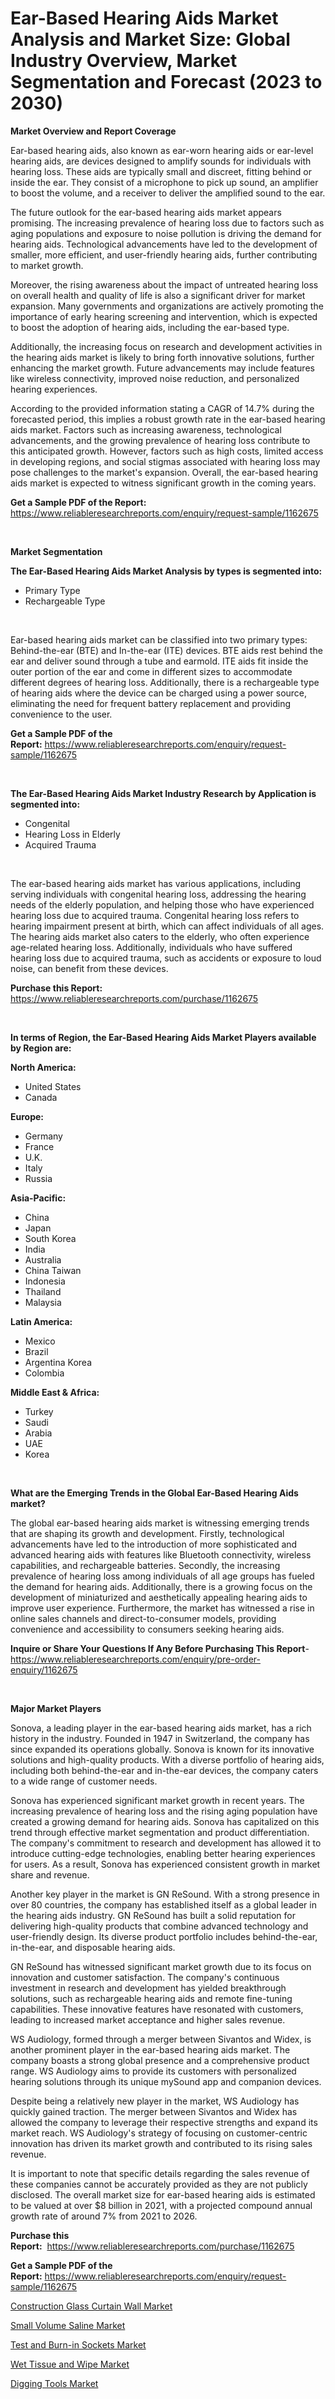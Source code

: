 <p><h1>Ear-Based Hearing Aids Market Analysis and Market Size: Global Industry Overview, Market Segmentation and Forecast (2023 to 2030)</h1></p><p><strong>Market Overview and Report Coverage</strong></p>
<p><p>Ear-based hearing aids, also known as ear-worn hearing aids or ear-level hearing aids, are devices designed to amplify sounds for individuals with hearing loss. These aids are typically small and discreet, fitting behind or inside the ear. They consist of a microphone to pick up sound, an amplifier to boost the volume, and a receiver to deliver the amplified sound to the ear.</p><p>The future outlook for the ear-based hearing aids market appears promising. The increasing prevalence of hearing loss due to factors such as aging populations and exposure to noise pollution is driving the demand for hearing aids. Technological advancements have led to the development of smaller, more efficient, and user-friendly hearing aids, further contributing to market growth.</p><p>Moreover, the rising awareness about the impact of untreated hearing loss on overall health and quality of life is also a significant driver for market expansion. Many governments and organizations are actively promoting the importance of early hearing screening and intervention, which is expected to boost the adoption of hearing aids, including the ear-based type.</p><p>Additionally, the increasing focus on research and development activities in the hearing aids market is likely to bring forth innovative solutions, further enhancing the market growth. Future advancements may include features like wireless connectivity, improved noise reduction, and personalized hearing experiences.</p><p>According to the provided information stating a CAGR of 14.7% during the forecasted period, this implies a robust growth rate in the ear-based hearing aids market. Factors such as increasing awareness, technological advancements, and the growing prevalence of hearing loss contribute to this anticipated growth. However, factors such as high costs, limited access in developing regions, and social stigmas associated with hearing loss may pose challenges to the market's expansion. Overall, the ear-based hearing aids market is expected to witness significant growth in the coming years.</p></p>
<p><strong>Get a Sample PDF of the Report:</strong> <a href="https://www.reliableresearchreports.com/enquiry/request-sample/1162675">https://www.reliableresearchreports.com/enquiry/request-sample/1162675</a></p>
<p>&nbsp;</p>
<p><strong>Market Segmentation</strong></p>
<p><strong>The Ear-Based Hearing Aids Market Analysis by types is segmented into:</strong></p>
<p><ul><li>Primary Type</li><li>Rechargeable Type</li></ul></p>
<p>&nbsp;</p>
<p><p>Ear-based hearing aids market can be classified into two primary types: Behind-the-ear (BTE) and In-the-ear (ITE) devices. BTE aids rest behind the ear and deliver sound through a tube and earmold. ITE aids fit inside the outer portion of the ear and come in different sizes to accommodate different degrees of hearing loss. Additionally, there is a rechargeable type of hearing aids where the device can be charged using a power source, eliminating the need for frequent battery replacement and providing convenience to the user.</p></p>
<p><strong>Get a Sample PDF of the Report:</strong>&nbsp;<a href="https://www.reliableresearchreports.com/enquiry/request-sample/1162675">https://www.reliableresearchreports.com/enquiry/request-sample/1162675</a></p>
<p>&nbsp;</p>
<p><strong>The Ear-Based Hearing Aids Market Industry Research by Application is segmented into:</strong></p>
<p><ul><li>Congenital</li><li>Hearing Loss in Elderly</li><li>Acquired Trauma</li></ul></p>
<p>&nbsp;</p>
<p><p>The ear-based hearing aids market has various applications, including serving individuals with congenital hearing loss, addressing the hearing needs of the elderly population, and helping those who have experienced hearing loss due to acquired trauma. Congenital hearing loss refers to hearing impairment present at birth, which can affect individuals of all ages. The hearing aids market also caters to the elderly, who often experience age-related hearing loss. Additionally, individuals who have suffered hearing loss due to acquired trauma, such as accidents or exposure to loud noise, can benefit from these devices.</p></p>
<p><strong>Purchase this Report:</strong>&nbsp; <a href="https://www.reliableresearchreports.com/purchase/1162675">https://www.reliableresearchreports.com/purchase/1162675</a></p>
<p>&nbsp;</p>
<p><strong>In terms of Region, the Ear-Based Hearing Aids Market Players available by Region are:</strong></p>
<p>
    <p> <strong> North America: </strong>
        <ul>
            <li>United States</li>
            <li>Canada</li>
        </ul>
        </p> 
    <p> <strong> Europe: </strong>
        <ul>
            <li>Germany</li>
            <li>France</li>
            <li>U.K.</li>
            <li>Italy</li>
            <li>Russia</li>
        </ul>
        </p> 
    <p> <strong> Asia-Pacific: </strong>
        <ul>
            <li>China</li>
            <li>Japan</li>
            <li>South Korea</li>
            <li>India</li>
            <li>Australia</li>
            <li>China Taiwan</li>
            <li>Indonesia</li>
            <li>Thailand</li>
            <li>Malaysia</li>
        </ul>
        </p> 
    <p> <strong> Latin America: </strong>
        <ul>
            <li>Mexico</li>
            <li>Brazil</li>
            <li>Argentina Korea</li>
            <li>Colombia</li>
        </ul>
        </p> 
    <p> <strong> Middle East & Africa: </strong>
        <ul>
            <li>Turkey</li>
            <li>Saudi</li>
            <li>Arabia</li>
            <li>UAE</li>
            <li>Korea</li>
        </ul>
    </p>
    </p>
<p>&nbsp;</p>
<p><strong>What are the Emerging Trends in the Global Ear-Based Hearing Aids market?</strong></p>
<p><p>The global ear-based hearing aids market is witnessing emerging trends that are shaping its growth and development. Firstly, technological advancements have led to the introduction of more sophisticated and advanced hearing aids with features like Bluetooth connectivity, wireless capabilities, and rechargeable batteries. Secondly, the increasing prevalence of hearing loss among individuals of all age groups has fueled the demand for hearing aids. Additionally, there is a growing focus on the development of miniaturized and aesthetically appealing hearing aids to improve user experience. Furthermore, the market has witnessed a rise in online sales channels and direct-to-consumer models, providing convenience and accessibility to consumers seeking hearing aids.</p></p>
<p><strong>Inquire or Share Your Questions If Any Before Purchasing This Report</strong>- <a href="https://www.reliableresearchreports.com/enquiry/pre-order-enquiry/1162675">https://www.reliableresearchreports.com/enquiry/pre-order-enquiry/1162675</a></p>
<p>&nbsp;</p>
<p><strong>Major Market Players</strong></p>
<p><p>Sonova, a leading player in the ear-based hearing aids market, has a rich history in the industry. Founded in 1947 in Switzerland, the company has since expanded its operations globally. Sonova is known for its innovative solutions and high-quality products. With a diverse portfolio of hearing aids, including both behind-the-ear and in-the-ear devices, the company caters to a wide range of customer needs.</p><p>Sonova has experienced significant market growth in recent years. The increasing prevalence of hearing loss and the rising aging population have created a growing demand for hearing aids. Sonova has capitalized on this trend through effective market segmentation and product differentiation. The company's commitment to research and development has allowed it to introduce cutting-edge technologies, enabling better hearing experiences for users. As a result, Sonova has experienced consistent growth in market share and revenue.</p><p>Another key player in the market is GN ReSound. With a strong presence in over 80 countries, the company has established itself as a global leader in the hearing aids industry. GN ReSound has built a solid reputation for delivering high-quality products that combine advanced technology and user-friendly design. Its diverse product portfolio includes behind-the-ear, in-the-ear, and disposable hearing aids.</p><p>GN ReSound has witnessed significant market growth due to its focus on innovation and customer satisfaction. The company's continuous investment in research and development has yielded breakthrough solutions, such as rechargeable hearing aids and remote fine-tuning capabilities. These innovative features have resonated with customers, leading to increased market acceptance and higher sales revenue.</p><p>WS Audiology, formed through a merger between Sivantos and Widex, is another prominent player in the ear-based hearing aids market. The company boasts a strong global presence and a comprehensive product range. WS Audiology aims to provide its customers with personalized hearing solutions through its unique mySound app and companion devices.</p><p>Despite being a relatively new player in the market, WS Audiology has quickly gained traction. The merger between Sivantos and Widex has allowed the company to leverage their respective strengths and expand its market reach. WS Audiology's strategy of focusing on customer-centric innovation has driven its market growth and contributed to its rising sales revenue.</p><p>It is important to note that specific details regarding the sales revenue of these companies cannot be accurately provided as they are not publicly disclosed. The overall market size for ear-based hearing aids is estimated to be valued at over $8 billion in 2021, with a projected compound annual growth rate of around 7% from 2021 to 2026.</p></p>
<p><strong>Purchase this Report:</strong>&nbsp;&nbsp;<a href="https://www.reliableresearchreports.com/purchase/1162675">https://www.reliableresearchreports.com/purchase/1162675</a></p>
<p></p>
<p><strong>Get a Sample PDF of the Report:</strong>&nbsp;<a href="https://www.reliableresearchreports.com/enquiry/request-sample/1162675">https://www.reliableresearchreports.com/enquiry/request-sample/1162675</a></p>
<p><p><a href="https://github.com/JameTravis/Market-Research-Report-List-2/blob/main/construction-glass-curtain-wall-market.md">Construction Glass Curtain Wall Market</a></p><p><a href="https://www.linkedin.com/pulse/small-volume-saline-market-share-amp-new-trends-analysis/">Small Volume Saline Market</a></p><p><a href="https://github.com/RichRobinson5/Market-Research-Report-List-2/blob/main/test-and-burn-in-sockets-market.md">Test and Burn-in Sockets Market</a></p><p><a href="https://www.linkedin.com/pulse/wet-tissue-wipe-market-size-2023-2030-global-industrial/">Wet Tissue and Wipe Market</a></p><p><a href="https://medium.com/@vincentalvarez1980/digging-tools-market-size-growth-forecast-2023-2030-276aa5c4cd7f">Digging Tools Market</a></p></p>